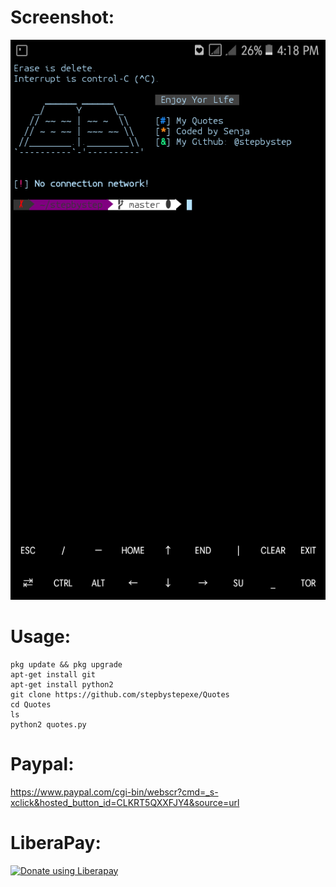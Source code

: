 # Screenshot:
![](./Screenshoot.png)
# Usage:
```
pkg update && pkg upgrade
apt-get install git
apt-get install python2
git clone https://github.com/stepbystepexe/Quotes
cd Quotes
ls
python2 quotes.py
```
# Paypal:
https://www.paypal.com/cgi-bin/webscr?cmd=_s-xclick&hosted_button_id=CLKRT5QXXFJY4&source=url
# LiberaPay:
<noscript><a href="https://liberapay.com/stepbystepexe/donate"><img alt="Donate using Liberapay" src="https://liberapay.com/assets/widgets/donate.svg"></a></noscript>
